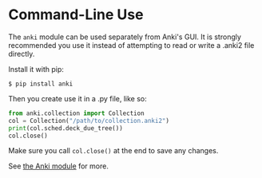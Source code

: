 # Command-Line Use

The `anki` module can be used separately from Anki's GUI. It is
strongly recommended you use it instead of attempting to read or
write a .anki2 file directly.

Install it with pip:

```shell
$ pip install anki
```

Then you create use it in a .py file, like so:

```python
from anki.collection import Collection
col = Collection("/path/to/collection.anki2")
print(col.sched.deck_due_tree())
col.close()
```

Make sure you call `col.close()` at the end to save any changes.

See [the Anki module](./the-anki-module.md) for more.
